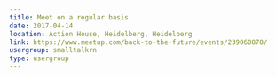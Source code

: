 ```yaml
---
title: Meet on a regular basis
date: 2017-04-14
location: Action House, Heidelberg, Heidelberg
link: https://www.meetup.com/back-to-the-future/events/239060878/
usergroup: smalltalkrn
type: usergroup
---
```

